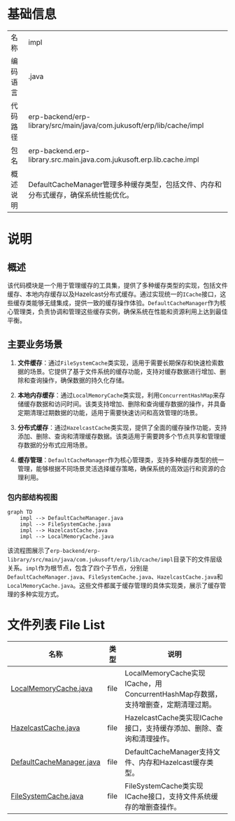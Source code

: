 # 基础信息

|      |      |
|------|------|
| 名称 | impl |
| 编码语言 | .java |
| 代码路径 | erp-backend/erp-library/src/main/java/com.jukusoft/erp/lib/cache/impl |
| 包名 | erp-backend.erp-library.src.main.java.com.jukusoft.erp.lib.cache.impl |
| 概述说明 | DefaultCacheManager管理多种缓存类型，包括文件、内存和分布式缓存，确保系统性能优化。 |

# 说明

## 概述
该代码模块是一个用于管理缓存的工具集，提供了多种缓存类型的实现，包括文件缓存、本地内存缓存以及Hazelcast分布式缓存。通过实现统一的`ICache`接口，这些缓存类能够无缝集成，提供一致的缓存操作体验。`DefaultCacheManager`作为核心管理类，负责协调和管理这些缓存实例，确保系统在性能和资源利用上达到最佳平衡。

## 主要业务场景
1. **文件缓存**：通过`FileSystemCache`类实现，适用于需要长期保存和快速检索数据的场景。它提供了基于文件系统的缓存功能，支持对缓存数据进行增加、删除和查询操作，确保数据的持久化存储。
  
2. **本地内存缓存**：通过`LocalMemoryCache`类实现，利用`ConcurrentHashMap`来存储缓存数据和访问时间。该类支持增加、删除和查询缓存数据的操作，并具备定期清理过期数据的功能，适用于需要快速访问和高效管理的场景。

3. **分布式缓存**：通过`HazelcastCache`类实现，提供了全面的缓存操作功能，支持添加、删除、查询和清理缓存数据。该类适用于需要跨多个节点共享和管理缓存数据的分布式应用场景。

4. **缓存管理**：`DefaultCacheManager`作为核心管理类，支持多种缓存类型的统一管理，能够根据不同场景灵活选择缓存策略，确保系统的高效运行和资源的合理利用。


### 包内部结构视图

```mermaid
graph TD
    impl --> DefaultCacheManager.java
    impl --> FileSystemCache.java
    impl --> HazelcastCache.java
    impl --> LocalMemoryCache.java
```

该流程图展示了`erp-backend/erp-library/src/main/java/com.jukusoft/erp/lib/cache/impl`目录下的文件层级关系。`impl`作为根节点，包含了四个子节点，分别是`DefaultCacheManager.java`、`FileSystemCache.java`、`HazelcastCache.java`和`LocalMemoryCache.java`。这些文件都属于缓存管理的具体实现类，展示了缓存管理的多种实现方式。

# 文件列表 File List

| 名称   | 类型  | 说明 |
|-------|------|-------------|
| [LocalMemoryCache.java](LocalMemoryCache.md) | file | LocalMemoryCache实现ICache，用ConcurrentHashMap存数据，支持增删查，定期清理过期。 |
| [HazelcastCache.java](HazelcastCache.md) | file | HazelcastCache类实现ICache接口，支持缓存添加、删除、查询和清理操作。 |
| [DefaultCacheManager.java](DefaultCacheManager.md) | file | DefaultCacheManager支持文件、内存和Hazelcast缓存类型。 |
| [FileSystemCache.java](FileSystemCache.md) | file | FileSystemCache类实现ICache接口，支持文件系统缓存的增删查操作。 |


